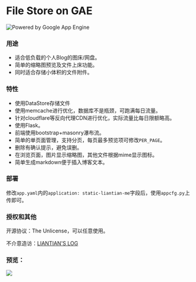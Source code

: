 # File Store on GAE
![Powered by Google App Engine](https://cloud.google.com/appengine/images/appengine-noborder-120x30.gif)
### 用途

* 适合低负载的个人Blog的图床/网盘。
* 简单的缩略图预览及文件上床功能。
* 同时适合存储小体积的文件附件。

### 特性

* 使用DataStore存储文件
* 使用memcache进行优化，数据库不是瓶颈，可跑满每日流量。
* 针对cloudflare等反向代理CDN进行优化，实际流量比每日限额略高。
* 使用Flask。
* 前端使用bootstrap+masonry瀑布流。
* 简单的单页面管理，支持分页，每页最多预览项可修改`PER_PAGE`。
* 删除有确认提示，避免误删。
* 在浏览页面，图片显示缩略图，其他文件根据mime显示图标。
* 简单生成markdown便于插入博客文本。


### 部署

修改`app.yaml`内的`application: static-liantian-me`字段后，使用`appcfg.py`上传即可。


### 授权和其他

开源协议：The Unlicense，可以任意使用。

不介意造访：[LIANTIAN'S LOG](https://liantian.me/)


### 预览：


![](https://github.com/liantian-cn/FileStoreGAE/raw/master/snipaste_20170325_230443.png)
